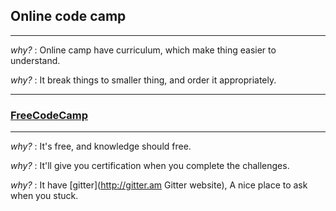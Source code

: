 ## Online code camp
---
*why?* : Online camp have curriculum, which make thing easier to understand.

*why?* : It break things to smaller thing, and order it appropriately.

---
### [FreeCodeCamp](http://freecodecamp.com/ "FCC website")
---
*why?* : It's free, and knowledge should free.

*why?* : It'll give you certification when you complete the challenges.

*why?* : It have [gitter](http://gitter.am Gitter website), A nice place to ask when you stuck.
